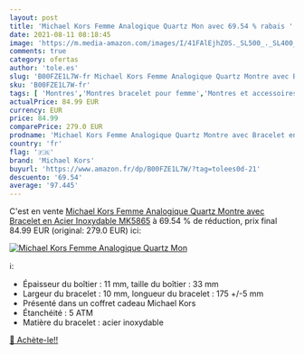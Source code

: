 ```yaml
---
layout: post
title: 'Michael Kors Femme Analogique Quartz Mon avec 69.54 % rabais '
date: 2021-08-11 08:18:45
image: 'https://m.media-amazon.com/images/I/41FAlEjhZ0S._SL500_._SL400_.jpg'
comments: true
category: ofertas
author: 'tole.es'
slug: 'B00FZE1L7W-fr Michael Kors Femme Analogique Quartz Montre avec Bracelet...'
sku: 'B00FZE1L7W-fr'
tags: [ 'Montres','Montres bracelet pour femme','Montres et accessoires','Montres femme','michael kors', ]
actualPrice: 84.99 EUR
currency: EUR
price: 84.99
comparePrice: 279.0 EUR
prodname: 'Michael Kors Femme Analogique Quartz Montre avec Bracelet en Acier Inoxydable MK5865'
country: 'fr'
flag: '🇫🇷'
brand: 'Michael Kors'
buyurl: 'https://www.amazon.fr/dp/B00FZE1L7W/?tag=tolees0d-21'
descuento: '69.54'
average: '97.445'
---
```


C'est en vente [Michael Kors Femme Analogique Quartz Montre avec Bracelet en Acier Inoxydable MK5865](https://www.amazon.fr/dp/B00FZE1L7W/?tag=tolees0d-21)  à  69.54 % de réduction, prix final  84.99 EUR (original: 279.0 EUR) ici:

[![Michael Kors Femme Analogique Quartz Mon](https://m.media-amazon.com/images/I/41FAlEjhZ0S._SL500_._SL400_.jpg)](https://www.amazon.fr/dp/B00FZE1L7W/?tag=tolees0d-21)

ℹ️:

- Épaisseur du boîtier : 11 mm, taille du boîtier : 33 mm
- Largeur du bracelet : 10 mm, longueur du bracelet : 175 +/-5 mm
- Présenté dans un coffret cadeau Michael Kors
- Étanchéité : 5 ATM
- Matière du bracelet : acier inoxydable

[🛒 Achète-le!!](https://www.amazon.fr/dp/B00FZE1L7W/?tag=tolees0d-21)
